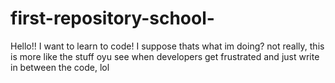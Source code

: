 # first-repository-school-
Hello!!
I want to learn to code! I suppose thats what im doing? not really, this is more like the stuff oyu see when developers get frustrated and just write in between the code, lol
